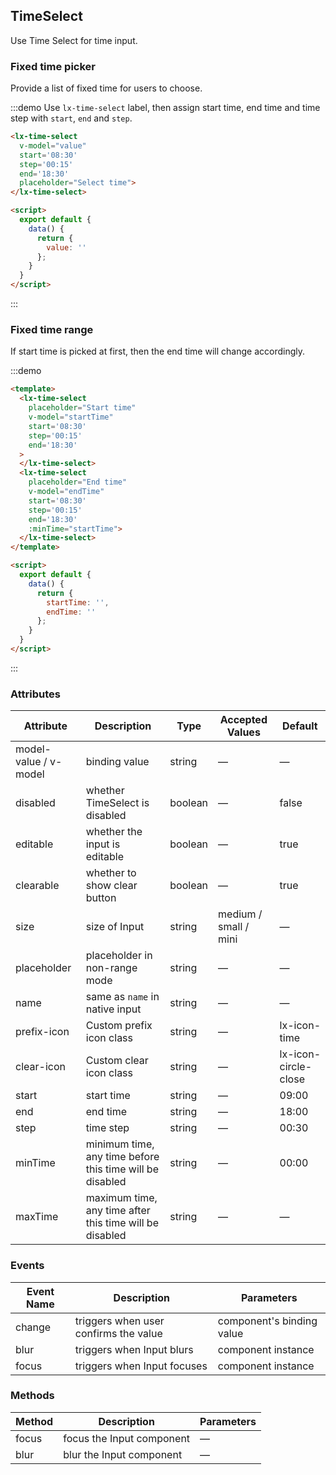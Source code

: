## TimeSelect

Use Time Select for time input.

### Fixed time picker

Provide a list of fixed time for users to choose.

:::demo Use `lx-time-select` label, then assign start time, end time and time step with `start`, `end` and `step`.
```html
<lx-time-select
  v-model="value"
  start='08:30'
  step='00:15'
  end='18:30'
  placeholder="Select time">
</lx-time-select>

<script>
  export default {
    data() {
      return {
        value: ''
      };
    }
  }
</script>
```
:::

### Fixed time range

If start time is picked at first, then the end time will change accordingly.

:::demo
```html
<template>
  <lx-time-select
    placeholder="Start time"
    v-model="startTime"
    start='08:30'
    step='00:15'
    end='18:30'
  >
  </lx-time-select>
  <lx-time-select
    placeholder="End time"
    v-model="endTime"
    start='08:30'
    step='00:15'
    end='18:30'
    :minTime="startTime">
  </lx-time-select>
</template>

<script>
  export default {
    data() {
      return {
        startTime: '',
        endTime: ''
      };
    }
  }
</script>
```
:::

### Attributes
| Attribute      | Description          | Type      | Accepted Values       | Default  |
|---------- |-------------- |---------- |--------------------------------  |-------- |
| model-value / v-model | binding value | string | — | — |
| disabled | whether TimeSelect is disabled | boolean | — | false |
| editable | whether the input is editable | boolean | — | true |
| clearable | whether to show clear button | boolean | — | true |
| size | size of Input | string | medium / small / mini | — |
| placeholder | placeholder in non-range mode | string | — | — |
| name | same as `name` in native input | string | — | — |
| prefix-icon | Custom prefix icon class | string | — | lx-icon-time |
| clear-icon | Custom clear icon class | string | — | lx-icon-circle-close |
| start | start time | string | — | 09:00 |
| end | end time | string | — | 18:00 |
| step | time step | string | — | 00:30 |
| minTime | minimum time, any time before this time will be disabled | string | — | 00:00 |
| maxTime | maximum time, any time after this time will be disabled | string | — | — |


### Events
| Event Name | Description | Parameters |
|---------|--------|---------|
| change | triggers when user confirms the value | component's binding value |
| blur | triggers when Input blurs | component instance |
| focus | triggers when Input focuses | component instance |

### Methods
| Method | Description | Parameters |
| ---- | ---- | ---- |
| focus | focus the Input component | — |
| blur | blur the Input component | — |
